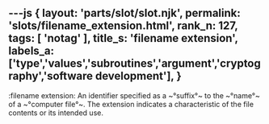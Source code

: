 ---js
{
  layout: 'parts/slot/slot.njk',
  permalink: 'slots/filename_extension.html',
  rank_n: 127,
  tags: [ 'notag' ],
  title_s: 'filename extension',
  labels_a: ['type','values','subroutines','argument','cryptography','software development'],
}
---
:filename extension:
An identifier specified as a ~°suffix°~ to the ~°name°~ of a ~°computer file°~. The extension indicates a characteristic of the file contents or its intended use.
